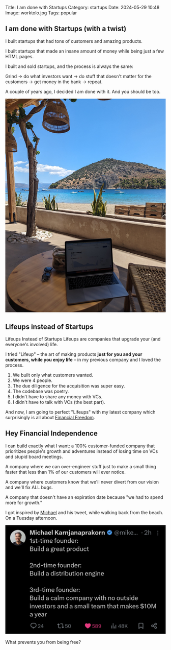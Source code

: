 Title: I am done with Startups
Category: startups
Date: 2024-05-29 10:48
Image: worktolo.jpg
Tags: popular

## I am done with Startups (with a twist)

I built startups that had tons of customers and amazing products.

I built startups that made an insane amount of money while being just a few HTML pages.

I built and sold startups, and the process is always the same:

Grind -> do what investors want -> do stuff that doesn't matter for the customers -> get money in the bank -> repeat.

A couple of years ago, I decided I am done with it. And you should be too.

![](/images/worktolo.jpg)

## Lifeups instead of Startups

Lifeups Instead of Startups
Lifeups are companies that upgrade your (and everyone's involved) life.

I tried "Lifeup" – the art of making products **just for you and your customers, while you enjoy life** – in my previous company and I loved the process.

1. We built only what customers wanted.
2. We were 4 people.
3. The due diligence for the acquisition was super easy.
4. The codebase was poetry.
5. I didn't have to share any money with VCs.
6. I didn't have to talk with VCs (the best part).

And now, I am going to perfect "Lifeups" with my latest company which surprisingly is all about [Financial Freedom](https://heyfire.co).

## Hey Financial Independence

I can build exactly what I want: a 100% customer-funded company that prioritizes people's growth and adventures instead of losing time on VCs and stupid board meetings.

A company where we can over-engineer stuff just to make a small thing faster that less than 1% of our customers will ever notice.

A company where customers know that we'll never divert from our vision and we'll fix ALL bugs.

A company that doesn't have an expiration date because "we had to spend more for growth."

I got inspired by [Michael](https://x.com/mikekarnj) and his tweet, while walking back from the beach. On a Tuesday afternoon.

![](/images/michael.png)

What prevents you from being free?


